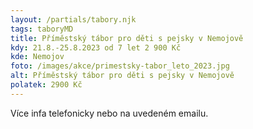 ```yaml
---
layout: /partials/tabory.njk
tags: taboryMD
title: Příměstský tábor pro děti s pejsky v Nemojově
kdy: 21.8.-25.8.2023 od 7 let 2 900 Kč
kde: Nemojov
foto: /images/akce/primestsky-tabor_leto_2023.jpg
alt: Příměstský tábor pro děti s pejsky v Nemojově
polatek: 2900 Kč
---
```

V﻿íce infa telefonicky nebo na uvedeném emailu.